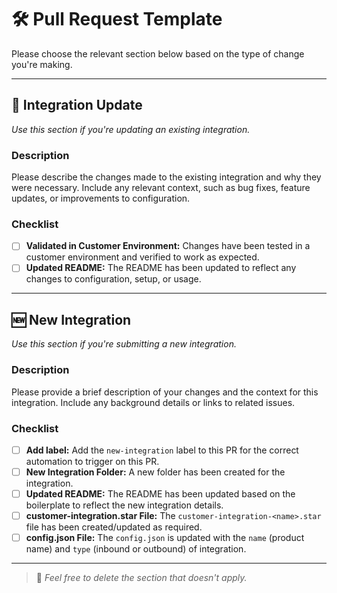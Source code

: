 # 🛠️ Pull Request Template

Please choose the relevant section below based on the type of change you're making.

---

## 🔁 Integration Update

_Use this section if you're updating an existing integration._

### Description

Please describe the changes made to the existing integration and why they were necessary. Include any relevant context, such as bug fixes, feature updates, or improvements to configuration.

### Checklist

- [ ] **Validated in Customer Environment:** Changes have been tested in a customer environment and verified to work as expected.  
- [ ] **Updated README:** The README has been updated to reflect any changes to configuration, setup, or usage.

---

## 🆕 New Integration

_Use this section if you're submitting a new integration._

### Description

Please provide a brief description of your changes and the context for this integration. Include any background details or links to related issues.

### Checklist

- [ ] **Add label:** Add the `new-integration` label to this PR for the correct automation to trigger on this PR.
- [ ] **New Integration Folder:** A new folder has been created for the integration.  
- [ ] **Updated README:** The README has been updated based on the boilerplate to reflect the new integration details.  
- [ ] **customer-integration.star File:** The `customer-integration-<name>.star` file has been created/updated as required.  
- [ ] **config.json File:** The `config.json` is updated with the `name` (product name) and `type` (inbound or outbound) of integration.

---

> 📝 _Feel free to delete the section that doesn't apply._
